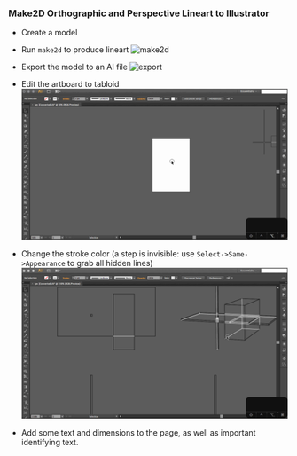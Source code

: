 ### Make2D Orthographic and Perspective Lineart to Illustrator

- Create a model

- Run `make2d` to produce lineart
![make2d](make2d/make2d.gif)

- Export the model to an AI file
![export](make2d/export.gif)

- Edit the artboard to tabloid
![artboard](make2d/artboard.gif)
 
- Change the stroke color (a step is invisible: use `Select->Same->Appearance` to grab all hidden lines)
![stroke-color](make2d/stroke-change.gif)

- Add some text and dimensions to the page, as well as important identifying text.


